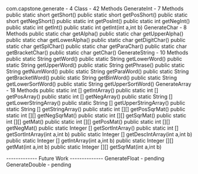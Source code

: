 com.capstone.generate - 4 Class - 42 Methods
    GenerateInt - 7 Methods
        public static short getShort()
        public static short getPosShort()
        public static short getNegShort()
        public static int getPosInt()
        public static int getNegInt()
        public static int getInt()
        public static int getInt(int a,int b)
    GenerateChar - 8 Methods
        public static char getAlpha()
        public static char getUpperAlpha()
        public static char getLowerAlpha()
        public static  char getDigitChar()
        public static  char getSplChar()
        public static char getParaChar()
        public static char getBracketChar()
        public static char getChar()
    GenerateString - 10 Methods
        public static String getWord()
        public static String getLowerWord()
        public static String getUpperWord()
        public static String getPhrase()
        public static String getNumWord()
        public static String getParaWord()
        public static String getBracketWord()
        public static String getBinWord()
        public static String getLowerSortWord()
        public static String getUpperSortWord()
    GenerateArray - 18 Methods
        public static int [] getIntArray()
        public static int [] getPosArray()
        public static int [] getNegArray()
        public static String [] getLowerStringArray()
        public static String [] getUpperStringArray()
        public static String [] getStringArray()
        public static int [][] getPosSqrMat()
        public static int [][] getNegSqrMat()
        public static int [][] getSqrMat()
        public static int [][] getMat()
        public static int [][] getPosMat()
        public static int [][] getNegMat()
        public static Integer [] getSortIntArray()
        public static int [] getSortIntArray(int a,int b)
        public static Integer [] getDescIntArray(int a,int b)
        public static Integer [] getIntArray(int a,int b)
        public static Integer [][] getMat(int a,int b)
        public static Integer [][] getSqrMat(int a,int b)

------------- Future Work --------------
    GenerateFloat
        - pending
    GenerateDouble
        - pending




